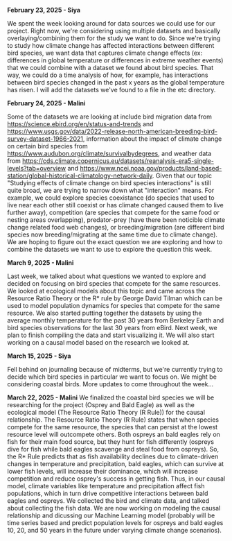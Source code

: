 **February 23, 2025 - Siya**

We spent the week looking around for data sources we could use for our project. Right now, we're considering using multiple datasets and basically overlaying/combining them for the study we want to do. Since we're trying to study how climate change has affected interactions between different bird species, we want data that captures climate change effects (ex: differences in global temperature or differences in extreme weather events) that we could combine with a dataset we found about bird species. That way, we could do a time analysis of how, for example, has interactions between bird species changed in the past x years as the global temperature has risen. I will add the datasets we've found to a file in the etc directory.

**February 24, 2025 - Malini**

Some of the datasets we are looking at include bird migration data from https://science.ebird.org/en/status-and-trends and https://www.usgs.gov/data/2022-release-north-american-breeding-bird-survey-dataset-1966-2021, information about the impact of climate change on certain bird species from https://www.audubon.org/climate/survivalbydegrees, and weather data from https://cds.climate.copernicus.eu/datasets/reanalysis-era5-single-levels?tab=overview and https://www.ncei.noaa.gov/products/land-based-station/global-historical-climatology-network-daily. Given that our topic "Studying effects of climate change on bird species interactions" is still quite broad, we are trying to narrow down what "interaction" means. For example, we could explore species coexistance (do species that used to live near each other still coexist or has climate changed caused them to live further away), competition (are species that compete for the same food or nesting areas overlapping), predator-prey (have there been noticible climate change related food web changes), or breeding/migration (are different bird species now breeding/migrating at the same time due to climate change). We are hoping to figure out the exact question we are exploring and how to combine the datasets we want to use to explore the question this week. 

**March 9, 2025 - Malini**

Last week, we talked about what questions we wanted to explore and decided on focusing on bird species that compete for the same resources. We looked at ecological models about this topic and came across the Resource Ratio Theory or the R* rule by George David Tilman which can be used to model population dynamics for species that compete for the same resource. We also started putting together the datasets by using the average monthly temperature for the past 30 years from Berkeley Earth and bird species observations for the last 30 years from eBird. Next week, we plan to finish compiling the data and start visualizing it. We will also start working on a causal model based on the research we looked at. 

**March 15, 2025 - Siya**

Fell behind on journaling because of midterms, but we're currently trying to decide which bird species in particular we want to focus on. We might be considering coastal birds. More updates to come throughout the week... 

**March 22, 2025 - Malini**
We finalized the coastal bird species we will be researching for the project (Osprey and Bald Eagle) as well as the ecological model (The Resource Ratio Theory (R Rule)) for the causal relationship. The Resource Ratio Theory (R Rule) states that when species compete for the same resource, the species that can persist at the lowest resource level will outcompete others. Both ospreys an bald eagles rely on fish for their main food source, but they hunt for fish differently (ospreys dive for fish while bald eagles scavenge and steal food from ospreys). So, the R* Rule predicts that as fish availability declines due to climate-driven changes in temperature and precipitation, bald eagles, which can survive at lower fish levels, will increase their dominance, which will increase competition and reduce osprey's success in getting fish. Thus, in our causal model, climate variables like temperature and precipitation affect fish populations, which in turn drive competitive interactions between bald eagles and ospreys. We collected the bird and climate data, and talked about collecting the fish data. We are now working on modeling the causal relationship and dicussing our Machine Learning model (probably will be time series based and predict population levels for ospreys and bald eagles 10, 20, and 50 years in the future under varying climate change scenarios).
